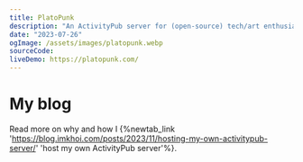 ```yaml
---
title: PlatoPunk
description: "An ActivityPub server for (open-source) tech/art enthusiasts"
date: "2023-07-26"
ogImage: /assets/images/platopunk.webp
sourceCode:
liveDemo: https://platopunk.com/
---
```


# My blog

Read more on why and how I {%newtab_link 'https://blog.imkhoi.com/posts/2023/11/hosting-my-own-activitypub-server/' 'host my own ActivityPub server'%}.
